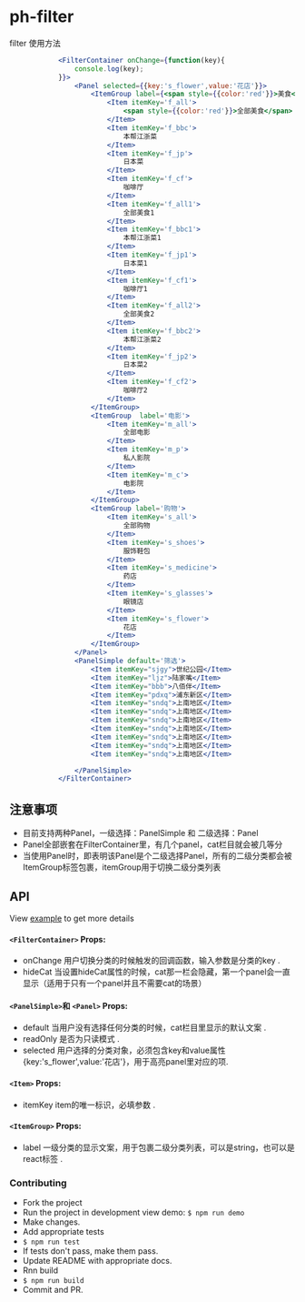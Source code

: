 # ph-filter

filter 使用方法
```jsx
            <FilterContainer onChange={function(key){
                console.log(key);
            }}>
                <Panel selected={{key:'s_flower',value:'花店'}}>
                    <ItemGroup label={<span style={{color:'red'}}>美食</span>}>
                        <Item itemKey='f_all'>
                            <span style={{color:'red'}}>全部美食</span>
                        </Item>
                        <Item itemKey='f_bbc'>
                            本帮江浙菜
                        </Item>
                        <Item itemKey='f_jp'>
                            日本菜
                        </Item>
                        <Item itemKey='f_cf'>
                            咖啡厅
                        </Item>
                        <Item itemKey='f_all1'>
                            全部美食1
                        </Item>
                        <Item itemKey='f_bbc1'>
                            本帮江浙菜1
                        </Item>
                        <Item itemKey='f_jp1'>
                            日本菜1
                        </Item>
                        <Item itemKey='f_cf1'>
                            咖啡厅1
                        </Item>
                        <Item itemKey='f_all2'>
                            全部美食2
                        </Item>
                        <Item itemKey='f_bbc2'>
                            本帮江浙菜2
                        </Item>
                        <Item itemKey='f_jp2'>
                            日本菜2
                        </Item>
                        <Item itemKey='f_cf2'>
                            咖啡厅2
                        </Item>
                    </ItemGroup>
                    <ItemGroup  label='电影'>
                        <Item itemKey='m_all'>
                            全部电影
                        </Item>
                        <Item itemKey='m_p'>
                            私人影院
                        </Item>
                        <Item itemKey='m_c'>
                            电影院
                        </Item>
                    </ItemGroup>
                    <ItemGroup label='购物'>
                        <Item itemKey='s_all'>
                            全部购物
                        </Item>
                        <Item itemKey='s_shoes'>
                            服饰鞋包
                        </Item>
                        <Item itemKey='s_medicine'>
                            药店
                        </Item>
                        <Item itemKey='s_glasses'>
                            眼镜店
                        </Item>
                        <Item itemKey='s_flower'>
                            花店
                        </Item>
                    </ItemGroup>
                </Panel>
                <PanelSimple default='筛选'>
                    <Item itemKey="sjgy">世纪公园</Item>
                    <Item itemKey="ljz">陆家嘴</Item>
                    <Item itemKey="bbb">八佰伴</Item>
                    <Item itemKey="pdxq">浦东新区</Item>
                    <Item itemKey="sndq">上南地区</Item>
                    <Item itemKey="sndq">上南地区</Item>
                    <Item itemKey="sndq">上南地区</Item>
                    <Item itemKey="sndq">上南地区</Item>
                    <Item itemKey="sndq">上南地区</Item>
                    <Item itemKey="sndq">上南地区</Item>
                    <Item itemKey="sndq">上南地区</Item>

                </PanelSimple>
            </FilterContainer>
```
##  注意事项
	
- 	目前支持两种Panel，一级选择：PanelSimple  和  二级选择：Panel
-   Panel全部嵌套在FilterContainer里，有几个panel，cat栏目就会被几等分
-   当使用Panel时，即表明该Panel是个二级选择Panel，所有的二级分类都会被ItemGroup标签包裹，itemGroup用于切换二级分类列表
			
			
##  API
View [example](/example/src/index.js) to get more details

#### `<FilterContainer>` Props:
- onChange 用户切换分类的时候触发的回调函数，输入参数是分类的key .
- hideCat 当设置hideCat属性的时候，cat那一栏会隐藏，第一个panel会一直显示（适用于只有一个panel并且不需要cat的场景）

#### `<PanelSimple>`和 `<Panel>` Props:
- default 当用户没有选择任何分类的时候，cat栏目里显示的默认文案 .
- readOnly 是否为只读模式 .
- selected 用户选择的分类对象，必须包含key和value属性{key:'s_flower',value:'花店'}，用于高亮panel里对应的项.

#### `<Item>` Props:
- itemKey item的唯一标识，必填参数 .

#### `<ItemGroup>` Props:
- label 一级分类的显示文案，用于包裹二级分类列表，可以是string，也可以是react标签 .


### Contributing

- Fork the project
- Run the project in development view demo: `$ npm run demo`
- Make changes.
- Add appropriate tests
- `$ npm run test`
- If tests don't pass, make them pass.
- Update README with appropriate docs.
- Rnn build
- `$ npm run build`
- Commit and PR.


